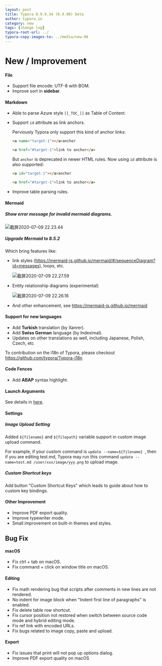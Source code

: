```yaml
---
layout: post
title: Typora 0.9.9.34 (0.9.90) beta
author: typora.io
category: new
tags: [change log]
typora-root-url: ../
typora-copy-images-to: ../media/new-90
---
```


# New / Improvement

#### File

- Support file encode: UTF-8 with BOM.
- Improve sort in **sidebar**.

#### Markdown

- Able to parse Azure style `[[_TOC_]]` as Table of Content.

- Support `id` attribute as link anchors.

  Perviously Typora only support this kind of anchor links:

  ```markdown
  <a name="target-1"></a>anchor
  
  <a href="#target-1">link to anchor</a>
  ```

  But `anchor` is deprecated in newer HTML rules. Now using `id` attribute is also supported:

  ```markdown
  <a id="target-1"></a>anchor
  
  <a href="#target-1">link to anchor</a>
  ```

- Improve table parsing rules.

#### Mermaid

##### Show error message for invalid mermaid diagrams.

![截屏2020-07-09 22.23.44](/media/new-90/%E6%88%AA%E5%B1%8F2020-07-09%2022.23.44.png)

##### Upgrade Mermaid to 8.5.2

Which bring features like:

- link styles (https://mermaid-js.github.io/mermaid/#/sequenceDiagram?id=messages), loops, etc.

  ![截屏2020-07-09 22.27.59](/media/new-90/%E6%88%AA%E5%B1%8F2020-07-09%2022.27.59.png)

- Entity relationship diagrams (experimental)

  ![截屏2020-07-09 22.26.16](/media/new-90/%E6%88%AA%E5%B1%8F2020-07-09%2022.26.16.png)

- And other enhancement, see https://mermaid-js.github.io/mermaid

#### Support for new languages

- Add **Turkish** translation (by Xanrer).
- Add **Swiss German** language (by Indeximal).
- Updates on other translations as well, including Japanese, Polish, Czech, etc

To contribution on the i18n of Typora, please checkout https://github.com/typora/Typora-i18n

#### Code Fences

- Add **ABAP** syntax highlight.

#### Launch Arguments

See details in [here](/Launch-Arguments/).

#### Settings

##### Image Upload Setting

Added `${filename}` and `${filepath}` variable support in custom image upload command.

For example, if your custom command is `update --name=${filename} `, then if you are editing test.md, Typora may run this command `update --name=test.md /user/xxx/image/yyy.png` to upload image.

##### Custom Shortcut keys

Add button "Custom Shortcut Keys" which leads to guide about how to custom key bindings.

#### Other Improvement

- Improve PDF export quality.
- Improve typewriter mode.
- Small improvement on built-in themes and styles.

## Bug Fix

#### macOS

- Fix ctrl + tab on macOS.
- Fix command + click on window title on macOS.

#### Editing

- Fix math rendering bug that scripts after comments in new lines are not rendered.
- No indent for image block when "Indent first line of paragraphs" is enabled.
- Fix delete table row shortcut.
- Fix cursor position not restored when switch between source code mode and hybrid editing mode.
- Fix ref link with encoded URLs.
- Fix bugs related to image copy, paste and upload.

#### Export

- Fix issues that print will not pop up options dialog.
- Improve PDF export quality on macOS